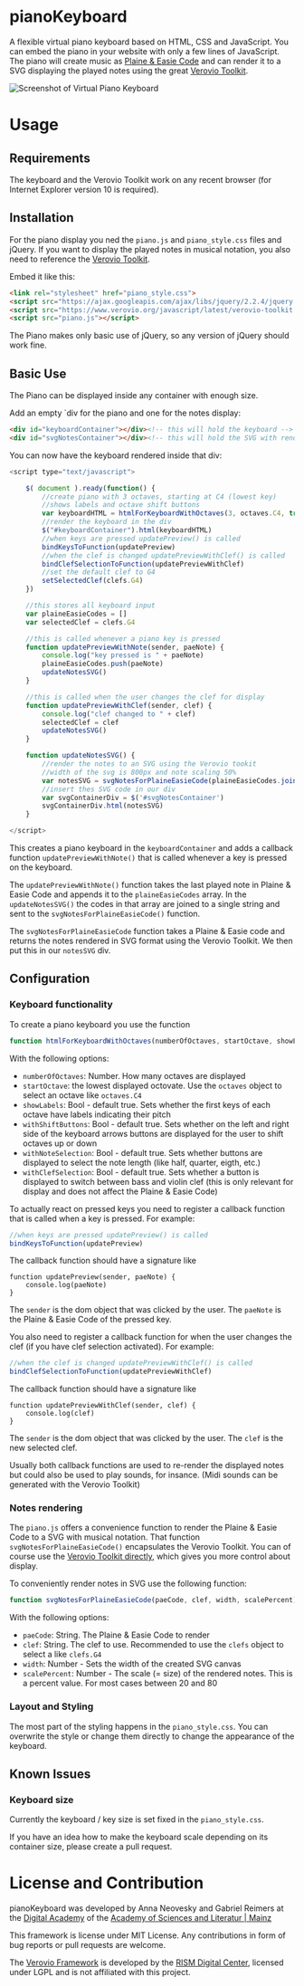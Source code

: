 # pianoKeyboard
A flexible virtual piano keyboard based on HTML, CSS and JavaScript.
You can embed the piano in your website with only a few lines of JavaScript. The piano will create music as [Plaine & Easie Code](https://www.iaml.info/plaine-easie-code) and can render it to a SVG displaying the played notes using the great [Verovio Toolkit](https://www.verovio.org/download.xhtml).

![Screenshot of Virtual Piano Keyboard](piano_screenshot.png "Screenshot of Virtual Piano Keyboard")


# Usage
## Requirements
The keyboard and the Verovio Toolkit work on any recent browser (for Internet Explorer version 10 is required).

## Installation
For the piano display you  ned the `piano.js` and `piano_style.css` files and jQuery.
If you want to display the played notes in musical notation, you also need to reference the [Verovio Toolkit](https://www.verovio.org/download.xhtml).

Embed it like this:

```HTML
<link rel="stylesheet" href="piano_style.css">
<script src="https://ajax.googleapis.com/ajax/libs/jquery/2.2.4/jquery.min.js"></script>
<script src="https://www.verovio.org/javascript/latest/verovio-toolkit.js"></script> <!--Only needed for notes display-->
<script src="piano.js"></script>
```

The Piano makes only basic use of jQuery, so any version of jQuery should work fine.

## Basic Use
The Piano can be displayed inside any container with enough size.

Add an empty `div for the piano and one for the notes display:

```HTML
<div id="keyboardContainer"></div><!-- this will hold the keyboard -->
<div id="svgNotesContainer"></div><!-- this will hold the SVG with rendered notes -->
```

You can now have the keyboard rendered inside that div:

```JavaScript
<script type="text/javascript">

    $( document ).ready(function() {
        //create piano with 3 octaves, starting at C4 (lowest key)
        //shows labels and octave shift buttons
        var keyboardHTML = htmlForKeyboardWithOctaves(3, octaves.C4, true, true)
        //render the keyboard in the div
        $("#keyboardContainer").html(keyboardHTML)
        //when keys are pressed updatePreview() is called
        bindKeysToFunction(updatePreview)
        //when the clef is changed updatePreviewWithClef() is called
        bindClefSelectionToFunction(updatePreviewWithClef)
        //set the default clef to G4
        setSelectedClef(clefs.G4)
    })

    //this stores all keyboard input
    var plaineEasieCodes = []
    var selectedClef = clefs.G4

    //this is called whenever a piano key is pressed
    function updatePreviewWithNote(sender, paeNote) {
        console.log("key pressed is " + paeNote)
        plaineEasieCodes.push(paeNote)
        updateNotesSVG()
    }

    //this is called when the user changes the clef for display
    function updatePreviewWithClef(sender, clef) {
        console.log("clef changed to " + clef)
        selectedClef = clef
        updateNotesSVG()
    }

    function updateNotesSVG() {
        //render the notes to an SVG using the Verovio tookit
        //width of the svg is 800px and note scaling 50%
        var notesSVG = svgNotesForPlaineEasieCode(plaineEasieCodes.join(""), selectedClef, 800, 50)
        //insert thes SVG code in our div
        var svgContainerDiv = $('#svgNotesContainer')
        svgContainerDiv.html(notesSVG)
    }

</script>
```

This creates a piano keyboard in the `keyboardContainer` and adds a callback function `updatePreviewWithNote()` that is called whenever a key is pressed on the keyboard.

The `updatePreviewWithNote()` function takes the last played note in Plaine & Easie Code and appends it to the `plaineEasieCodes` array. In the `updateNotesSVG()` the codes in that array are joined to a single string and sent to the `svgNotesForPlaineEasieCode()` function.

The `svgNotesForPlaineEasieCode` function takes a Plaine & Easie code and returns the notes rendered in SVG format using the Verovio Toolkit. We then put this in our `notesSVG` div.


## Configuration

### Keyboard functionality
To create a piano keyboard you use the function

```JavaScript
function htmlForKeyboardWithOctaves(numberOfOctaves, startOctave, showLabels, withShiftButtons, withNoteSelection, withClefSelection)
```
With the following options:

* `numberOfOctaves`: Number. How many octaves are displayed
* `startOctave`: the lowest displayed octovate. Use the `octaves` object to select an octave like `octaves.C4`
* `showLabels`: Bool - default true. Sets whether the first keys of each octave have labels indicating their pitch
* `withShiftButtons`: Bool - default true. Sets whether on the left and right side of the keyboard arrows buttons are displayed for the user to shift octaves up or down
* `withNoteSelection`: Bool - default true. Sets whether buttons are displayed to select the note length (like half, quarter, eigth, etc.)
* `withClefSelection`: Bool - default true. Sets whether a button is displayed to switch between bass and violin clef (this is only relevant for display and does not affect the Plaine & Easie Code)

To actually react on pressed keys you need to register a callback function that is called when a key is pressed. For example:
```JavaScript
//when keys are pressed updatePreview() is called
bindKeysToFunction(updatePreview)
```
The callback function should have a signature like
```
function updatePreview(sender, paeNote) {
    console.log(paeNote)
}
```
The `sender` is the dom object that was clicked by the user. The `paeNote` is the Plaine & Easie Code of the pressed key.


You also need to register a callback function for when the user changes the clef (if you have clef selection activated). For example:
```JavaScript
//when the clef is changed updatePreviewWithClef() is called
bindClefSelectionToFunction(updatePreviewWithClef)
```
The callback function should have a signature like
```
function updatePreviewWithClef(sender, clef) {
    console.log(clef)
}
```
The `sender` is the dom object that was clicked by the user. The `clef` is the new selected clef.

Usually both callback functions are used to re-render the displayed notes but could also be used to play sounds, for insance. (Midi sounds can be generated with the Verovio Toolkit)

### Notes rendering
The `piano.js` offers a convenience function to render the Plaine & Easie Code to a SVG with musical notation. That function `svgNotesForPlaineEasieCode()` encapsulates the Verovio Toolkit. You can of course use the [Verovio Toolkit directly](https://www.verovio.org/javascript.xhtml), which gives you more control about display.

To conveniently render notes in SVG use the following function:

```JavaScript
function svgNotesForPlaineEasieCode(paeCode, clef, width, scalePercent)
```
With the following options:

* `paeCode`: String. The Plaine & Easie Code to render
* `clef`: String. The clef to use. Recommended to use the `clefs` object to select a like `clefs.G4`
* `width`: Number - Sets the width of the created SVG canvas
* `scalePercent`: Number - The scale (= size) of the rendered notes. This is a percent value. For most cases between 20 and 80

### Layout and Styling
The most part of the styling happens in the `piano_style.css`. You can overwrite the style or change them directly to change the appearance of the keyboard.


## Known Issues
### Keyboard size
Currently the keyboard / key size is set fixed in the `piano_style.css`.

If you have an idea how to make the keyboard scale depending on its container size, please create a pull request.

# License and Contribution
pianoKeyboard was developed by Anna Neovesky and 
Gabriel Reimers at the [Digital Academy](https://www.digitale-akademie.de) of the [Academy of Sciences and Literatur | Mainz](https://www.adwmainz.de)
 
This framework is license under MIT License.
Any contributions in form of bug reports or pull requests are welcome.

The [Verovio Framework](https://github.com/rism-ch/verovio) is developed by the [RISM Digital Center](https://rism.digital/), licensed under LGPL and is not affiliated with this project.




